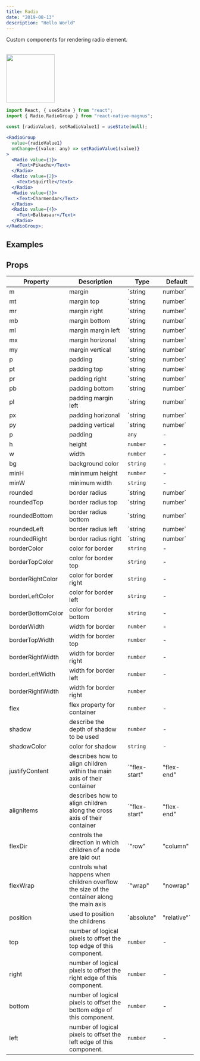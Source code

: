 ```yaml
---
title: Radio
date: "2019-08-13"
description: "Hello World"
---
```


Custom components for rendering radio element.

<br />

<img src="/images/docs/radio/1.png"  style="height: 130px; width: auto;" />

```jsx
import React, { useState } from "react";
import { Radio,RadioGroup } from "react-native-magnus";

const [radioValue1, setRadioValue1] = useState(null);

<RadioGroup
  value={radioValue1}
  onChange={(value: any) => setRadioValue1(value)}
>
  <Radio value={1}>
    <Text>Pikachu</Text>
  </Radio>
  <Radio value={2}>
    <Text>Squirtle</Text>
  </Radio>
  <Radio value={3}>
    <Text>Charmendar</Text>
  </Radio>
  <Radio value={4}>
    <Text>Balbasaur</Text>
  </Radio>
</RadioGroup>;
```

## Examples

## Props

| Property          | Description                                                                                | Type                                                                                      | Default    |
| ----------------- | ------------------------------------------------------------------------------------------ | ----------------------------------------------------------------------------------------- | ---------- |
| m                 | margin                                                                                     | `string | number`                                                                         | -          |
| mt                | margin top                                                                                 | `string | number`                                                                         | -          |
| mr                | margin right                                                                               | `string | number`                                                                         | -          |
| mb                | margin bottom                                                                              | `string | number`                                                                         | -          |
| ml                | margin margin left                                                                         | `string | number`                                                                         | -          |
| mx                | margin horizonal                                                                           | `string | number`                                                                         | -          |
| my                | margin vertical                                                                            | `string | number`                                                                         | -          |
| p                 | padding                                                                                    | `string | number`                                                                         | -          |
| pt                | padding top                                                                                | `string | number`                                                                         | -          |
| pr                | padding right                                                                              | `string | number`                                                                         | -          |
| pb                | padding bottom                                                                             | `string | number`                                                                         | -          |
| pl                | padding margin left                                                                        | `string | number`                                                                         | -          |
| px                | padding horizonal                                                                          | `string | number`                                                                         | -          |
| py                | padding vertical                                                                           | `string | number`                                                                         | -          |
| p                 | padding                                                                                    | `any`                                                                                     | -          |
| h                 | height                                                                                     | `number`                                                                                  | -          |
| w                 | width                                                                                      | `number`                                                                                  | -          |
| bg                | background color                                                                           | `string`                                                                                  | -          |
| minH              | mininmum height                                                                            | `number`                                                                                  | -          |
| minW              | minimum width                                                                              | `string`                                                                                  | -          |
| rounded           | border radius                                                                              | `string | number`                                                                         | `none`     |
| roundedTop        | border radius top                                                                          | `string | number`                                                                         | `none`     |
| roundedBottom     | border radius bottom                                                                       | `string | number`                                                                         | `none`     |
| roundedLeft       | border radius left                                                                         | `string | number`                                                                         | `none`     |
| roundedRight      | border radius right                                                                        | `string | number`                                                                         | `none`     |
| borderColor       | color for border                                                                           | `string`                                                                                  | -          |
| borderTopColor    | color for border top                                                                       | `string`                                                                                  | -          |
| borderRightColor  | color for border right                                                                     | `string`                                                                                  | -          |
| borderLeftColor   | color for border left                                                                      | `string`                                                                                  | -          |
| borderBottomColor | color for border bottom                                                                    | `string`                                                                                  | -          |
| borderWidth       | width for border                                                                           | `number`                                                                                  | -          |
| borderTopWidth    | width for border top                                                                       | `number`                                                                                  | -          |
| borderRightWidth  | width for border right                                                                     | `number`                                                                                  | -          |
| borderLeftWidth   | width for border left                                                                      | `number`                                                                                  | -          |
| borderRightWidth  | width for border right                                                                     | `number`                                                                                  |
| flex              | flex property for container                                                                | `number`                                                                                  | -          |
| shadow            | describe the depth of shadow to be used                                                    | `number`                                                                                  | -          |
| shadowColor       | color for shadow                                                                           | `string`                                                                                  | -          |
| justifyContent    | describes how to align children within the main axis of their container                    | `"flex-start"| "flex-end" | "center" | "space-between" | "space-around" | "space-evenly"` | -          |
| alignItems        | describes how to align children along the cross axis of their container                    | `"flex-start" | "flex-end" | "center" | "stretch" | "baseline";`                          | -          |
| flexDir           | controls the direction in which children of a node are laid out                            | `"row" | "column" | "row-reverse" | "column-reverse";`                                    | `column`   |
| flexWrap          | controls what happens when children overflow the size of the container along the main axis | `"wrap" | "nowrap" | "wrap-reverse";`                                                     | `nowrap`   |
| position          | used to position the childrens                                                             | `absolute" | "relative"`                                                                  | `relative` |
| top               | number of logical pixels to offset the top edge of this component.                         | `number`                                                                                  | -          |
| right             | number of logical pixels to offset the right edge of this component.                       | `number`                                                                                  | -          |
| bottom            | number of logical pixels to offset the bottom edge of this component.                      | `number`                                                                                  | -          |
| left              | number of logical pixels to offset the left edge of this component.                        | `number`                                                                                  | -          |
